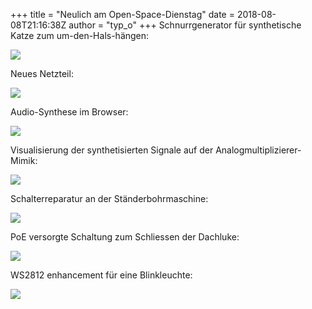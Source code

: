 +++
title = "Neulich am Open-Space-Dienstag"
date = 2018-08-08T21:16:38Z
author = "typ_o"
+++
Schnurrgenerator für synthetische Katze zum um-den-Hals-hängen:  
  
[![](https://flipdot.org/blog/uploads/20180710_195432.serendipityThumb.jpg)](https://flipdot.org/blog/uploads/20180710_195432.jpg)  
  
Neues Netzteil:  
  
[![](https://flipdot.org/blog/uploads/20180710_195112.serendipityThumb.jpg)](https://flipdot.org/blog/uploads/20180710_195112.jpg)  
  
Audio-Synthese im Browser:  
  
[![](https://flipdot.org/blog/uploads/20180710_194740.serendipityThumb.jpg)](https://flipdot.org/blog/uploads/20180710_194740.jpg)  
  
Visualisierung der synthetisierten Signale auf der
Analogmultiplizierer-Mimik:  
  
[![](https://flipdot.org/blog/uploads/20180710_194711.serendipityThumb.jpg)](https://flipdot.org/blog/uploads/20180710_194711.jpg)  
  
Schalterreparatur an der Ständerbohrmaschine:  
  
[![](https://flipdot.org/blog/uploads/20180710_195028.serendipityThumb.jpg)](https://flipdot.org/blog/uploads/20180710_195028.jpg)  
  
PoE versorgte Schaltung zum Schliessen der Dachluke:  
  
[![](https://flipdot.org/blog/uploads/20180710_194913.serendipityThumb.jpg)](https://flipdot.org/blog/uploads/20180710_194913.jpg)  
  
WS2812 enhancement für eine Blinkleuchte:  
  
[![](https://flipdot.org/blog/uploads/20180710_194650.serendipityThumb.jpg)](https://flipdot.org/blog/uploads/20180710_194650.jpg)
